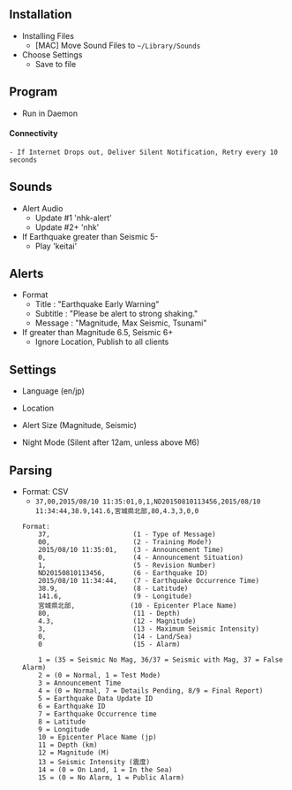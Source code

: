 ## Installation
- Installing Files
    - [MAC] Move Sound Files to `~/Library/Sounds`
- Choose Settings
    - Save to file

## Program
- Run in Daemon

#### Connectivity
    - If Internet Drops out, Deliver Silent Notification, Retry every 10 seconds

## Sounds
- Alert Audio
    - Update #1      'nhk-alert'
    - Update #2+     'nhk'
- If Earthquake greater than Seismic 5-
    - Play          'keitai'

## Alerts
- Format
    - Title     : "Earthquake Early Warning"
    - Subtitle  : "Please be alert to strong shaking."
    - Message   : "Magnitude, Max Seismic, Tsunami"
- If greater than Magnitude 6.5, Seismic 6+
    - Ignore Location, Publish to all clients

## Settings
- Language (en/jp)
- Location
- Alert Size (Magnitude, Seismic)

- Night Mode (Silent after 12am, unless above M6)

## Parsing
- Format: CSV
    - `37,00,2015/08/10 11:35:01,0,1,ND20150810113456,2015/08/10 11:34:44,38.9,141.6,宮城県北部,80,4.3,3,0,0`
    ```
    Format:
        37,                     (1 - Type of Message)
        00,                     (2 - Training Mode?)
        2015/08/10 11:35:01,    (3 - Announcement Time)
        0,                      (4 - Announcement Situation)
        1,                      (5 - Revision Number)
        ND20150810113456,       (6 - Earthquake ID)
        2015/08/10 11:34:44,    (7 - Earthquake Occurrence Time)
        38.9,                   (8 - Latitude)
        141.6,                  (9 - Longitude)
        宮城県北部,              (10 - Epicenter Place Name)
        80,                     (11 - Depth)
        4.3,                    (12 - Magnitude)
        3,                      (13 - Maximum Seismic Intensity)
        0,                      (14 - Land/Sea)
        0                       (15 - Alarm)
    ```
    ```
        1 = (35 = Seismic No Mag, 36/37 = Seismic with Mag, 37 = False Alarm)
        2 = (0 = Normal, 1 = Test Mode)
        3 = Announcement Time
        4 = (0 = Normal, 7 = Details Pending, 8/9 = Final Report)
        5 = Earthquake Data Update ID
        6 = Earthquake ID
        7 = Earthquake Occurrence time
        8 = Latitude
        9 = Longitude
        10 = Epicenter Place Name (jp)
        11 = Depth (km)
        12 = Magnitude (M)
        13 = Seismic Intensity (震度)
        14 = (0 = On Land, 1 = In the Sea)
        15 = (0 = No Alarm, 1 = Public Alarm)
    ```
